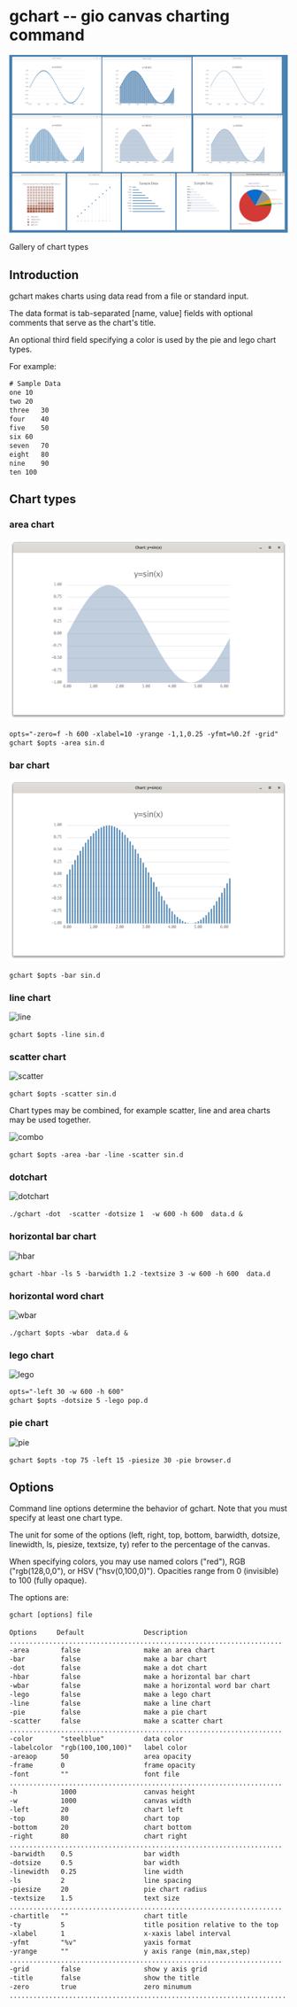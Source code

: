 # gchart -- gio canvas charting command

![allcharts-x](allcharts-x.png)

Gallery of chart types

## Introduction

gchart makes charts using data read from a file or standard input.

The data format is tab-separated [name, value] fields with optional comments that
serve as the chart's title.

An optional third field specifying a color is used by the pie and lego chart types.

For example:

```
# Sample Data
one	10
two	20
three	30
four	40
five	50
six	60
seven	70
eight	80
nine	90
ten	100
```

## Chart types

### area chart

![area](area-x.png)

```
opts="-zero=f -h 600 -xlabel=10 -yrange -1,1,0.25 -yfmt=%0.2f -grid"
gchart $opts -area sin.d
```

### bar chart

![bar](bar-x.png)

```gchart $opts -bar sin.d```

### line chart

![line](line-x.png)

```gchart $opts -line sin.d```

### scatter chart

![scatter](scatter-x.png)

```gchart $opts -scatter sin.d```

Chart types may be combined, for example scatter, line and area charts
may be used together.

![combo](combo-x.png)

```gchart $opts -area -bar -line -scatter sin.d```

### dotchart

![dotchart](dotchart-x.png)

```./gchart -dot  -scatter -dotsize 1  -w 600 -h 600  data.d &```

### horizontal bar chart

![hbar](hbar-x.png)

```gchart -hbar -ls 5 -barwidth 1.2 -textsize 3 -w 600 -h 600  data.d ```

### horizontal word chart

![wbar](wbar-x.png)

```./gchart $opts -wbar  data.d &```

### lego chart

![lego](lego-x.png)

```
opts="-left 30 -w 600 -h 600"
gchart $opts -dotsize 5 -lego pop.d
```

### pie chart

![pie](pie-x.png)

```gchart $opts -top 75 -left 15 -piesize 30 -pie browser.d ```



## Options

Command line options determine the behavior of gchart.
Note that you must specify at least one chart type.

The unit for some of the options
(left, right, top, bottom, barwidth, dotsize, linewidth, ls, piesize, textsize, ty)
refer to the percentage of the canvas.

When specifying colors, you may use named colors ("red"), RGB ("rgb(128,0,0"),
or HSV ("hsv(0,100,0)"). Opacities range from 0 (invisible) to 100 (fully opaque).

The options are:

```
gchart [options] file

Options     Default               Description
.....................................................................
-area        false                make an area chart
-bar         false                make a bar chart
-dot         false                make a dot chart
-hbar        false                make a horizontal bar chart
-wbar        false                make a horizontal word bar chart
-lego        false                make a lego chart
-line        false                make a line chart
-pie         false                make a pie chart
-scatter     false                make a scatter chart
.....................................................................
-color       "steelblue"          data color
-labelcolor  "rgb(100,100,100)"   label color
-areaop      50                   area opacity
-frame       0                    frame opacity
-font        ""                   font file
.....................................................................
-h           1000                 canvas height
-w           1000                 canvas width
-left        20                   chart left
-top         80                   chart top
-bottom      20                   chart bottom
-right       80                   chart right
.....................................................................
-barwidth    0.5                  bar width
-dotsize     0.5                  bar width
-linewidth   0.25                 line width
-ls          2                    line spacing
-piesize     20                   pie chart radius
-textsize    1.5                  text size
.....................................................................
-chartitle   ""                   chart title
-ty          5                    title position relative to the top
-xlabel      1                    x-xaxis label interval
-yfmt        "%v"                 yaxis format
-yrange      ""                   y axis range (min,max,step)
.....................................................................
-grid        false                show y axis grid
-title       false                show the title
-zero        true                 zero minumum
......................................................................
```
